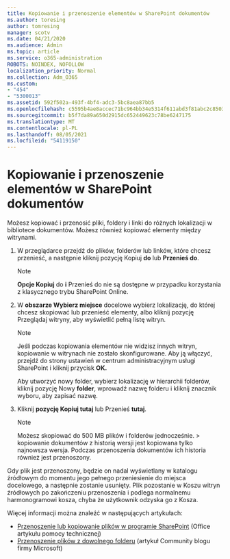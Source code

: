 ```yaml
---
title: Kopiowanie i przenoszenie elementów w SharePoint dokumentów
ms.author: toresing
author: tomresing
manager: scotv
ms.date: 04/21/2020
ms.audience: Admin
ms.topic: article
ms.service: o365-administration
ROBOTS: NOINDEX, NOFOLLOW
localization_priority: Normal
ms.collection: Adm_O365
ms.custom:
- "454"
- "5300013"
ms.assetid: 592f502a-493f-4bf4-adc3-5bc8aea87bb5
ms.openlocfilehash: c5595b4ae8accec71bc964bb34e5314f611abd3f81abc2c8503e176389f62045
ms.sourcegitcommit: b5f7da89a650d2915dc652449623c78be6247175
ms.translationtype: MT
ms.contentlocale: pl-PL
ms.lasthandoff: 08/05/2021
ms.locfileid: "54119150"
---
```

# <a name="copy-or-move-items-in-a-sharepoint-document-library"></a>Kopiowanie i przenoszenie elementów w SharePoint dokumentów

Możesz kopiować i przenosić pliki, foldery i linki do różnych lokalizacji w bibliotece dokumentów. Możesz również kopiować elementy między witrynami. 
  
1. W przeglądarce przejdź do plików, folderów lub linków, które chcesz przenieść, a następnie kliknij pozycję Kopiuj **do** lub **Przenieś do**.

    > [!NOTE]
    > **Opcje Kopiuj** do **i** Przenieś do nie są dostępne w przypadku korzystania z klasycznego trybu SharePoint Online.
  
2. W **obszarze Wybierz miejsce** docelowe wybierz lokalizację, do której  chcesz skopiować lub przenieść elementy, albo kliknij pozycję Przeglądaj witryny, aby wyświetlić pełną listę witryn.

    > [!NOTE]
    > Jeśli podczas kopiowania elementów nie widzisz innych witryn, kopiowanie w witrynach nie zostało skonfigurowane. Aby ją włączyć, przejdź do strony ustawień w centrum administracyjnym usługi SharePoint i kliknij przycisk **OK.**
  
    Aby utworzyć nowy folder, wybierz lokalizację w hierarchii folderów, kliknij pozycję Nowy **folder**, wprowadź nazwę folderu i kliknij znacznik wyboru, aby zapisać nazwę.

3. Kliknij **pozycję Kopiuj tutaj** lub Przenieś **tutaj**.

    > [!NOTE]
    > Możesz skopiować do 500 MB plików i folderów jednocześnie. > kopiowanie dokumentów z historią wersji jest kopiowana tylko najnowsza wersja. Podczas przenoszenia dokumentów ich historia również jest przenoszony.
  
 Gdy plik jest przenoszony, będzie on nadal wyświetlany w katalogu źródłowym do momentu jego pełnego przeniesienie do miejsca docelowego, a następnie zostanie usunięty. Plik pozostanie w Koszu witryn źródłowych po zakończeniu przenoszenia i podlega normalnemu harmonogramowi kosza, chyba że użytkownik odzyska go z Kosza.

Więcej informacji można znaleźć w następujących artykułach:

 - [Przenoszenie lub kopiowanie plików w programie SharePoint](https://support.office.com/article/move-or-copy-files-in-sharepoint-00e2f483-4df3-46be-a861-1f5f0c1a87bc) (Office artykułu pomocy technicznej)
 - [Przenoszenie plików z dowolnego folderu](https://techcommunity.microsoft.com/t5/Microsoft-SharePoint-Blog/Now-move-files-anywhere-in-Office-365-SharePoint-and-OneDrive/ba-p/146973) (artykuł Community blogu firmy Microsoft)  